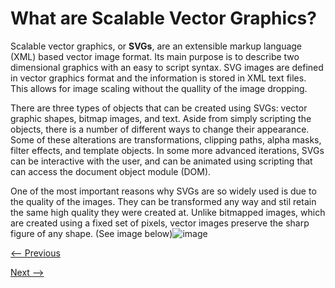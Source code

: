 # What are Scalable Vector Graphics?

Scalable vector graphics, or **SVGs**, are an extensible markup language (XML) based vector image format. Its main purpose is to describe two dimensional graphics with an easy to script syntax. SVG images are defined in vector graphics format and the information is stored in XML text files. This allows for image scaling without the quallity of the image dropping.

There are three types of objects that can be created using SVGs: vector graphic shapes, bitmap images, and text. Aside from simply scripting the objects, there is a number of different ways to change their appearance. Some of these alterations are transformations, clipping paths, alpha masks, filter effects, and template objects. In some more advanced iterations, SVGs can be interactive with the user, and can be animated using scripting that can access the document object module (DOM).

One of the most important reasons why SVGs are so widely used is due to the quality of the images. They can be transformed any way and stil retain the same high quality they were created at. Unlike bitmapped images, which are created using a fixed set of pixels, vector images preserve the sharp figure of any shape. (See image below)![image](https://user-images.githubusercontent.com/112105372/206319807-d123c291-d964-4e53-8bfe-ef17a9b8a31b.png)




[<-- Previous](README.md)

[Next -->](Language.md)
